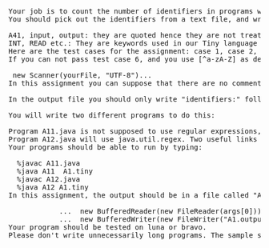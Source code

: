 <pre>Your job is to count the number of identifiers in programs written in our Tiny language.
You should pick out the identifiers from a text file, and write the output to a text file (named A1.output). Note that the output file should contain a line like "identifiers:5" . Here are the sample input and output files.The input will have multiple lines. Please note that in this sample program the following are not counted as identifiers:

A41, input, output: they are quoted hence they are not treated as identifiers;
INT, READ etc.: They are keywords used in our Tiny language hence they should not be picked up.
Here are the test cases for the assignment: case 1, case 2, case 3, case 4, case 5, case 6. (ID counts: 5 4 6 7 8 9).
If you can not pass test case 6, and you use [^a-zA-Z] as delimiter in Scanner, you can solve the problem by specifying the encoding as UTF-8, i.e., use

 new Scanner(yourFile, "UTF-8")... 
In this assignment you can suppose that there are no comments in the programs.

In the output file you should only write "identifiers:" followed by the number of identifiers. If there are multiple occurrences of an identifier in the input, you should only count it once. Don't write anything else into the output file.

You will write two different programs to do this:

Program A11.java is not supposed to use regular expressions, not regex package, not the methods involvoing regular expression in String class or other classes. Your program can look at characters one by one, and write a loop to check whether they are quoted strings, identifiers, etc. `
Program A12.java will use java.util.regex. Two useful links to start with are JavaDoc of regex and a  tutorial for Java regex.  
Your programs should be able to run by typing:

  %javac A11.java 
  %java A11  A1.tiny
  %javac A12.java 
  %java A12 A1.tiny
In this assignment, the output should be in a file called "A1.output". You should not use keyboard input. The input file name will be provided as the argument of the program, while the output file name is hard coded in your programs. i.e., your code regarding input and output can be like the following:

            ...  new BufferedReader(new FileReader(args[0]));
            ...  new BufferedWriter(new FileWriter("A1.output"));
Your program should be tested on luna or bravo.
Please don't write unnecessarily long programs. The sample solutions for A11 and A12 consist of approximately 300 words altogether by PHP function str_word_count(), which are not written deliberately for short length and can be compacted into smaller sizes easily. Hence one mark is given if your wordcount is smaller than 300.<pre>

